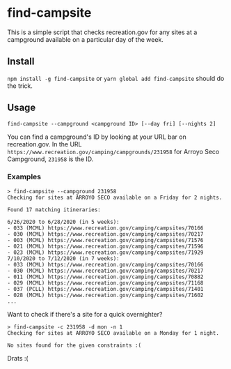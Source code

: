 # find-campsite

This is a simple script that checks recreation.gov for any sites at a campground available on a particular day of the week.

## Install

`npm install -g find-campsite` or `yarn global add find-campsite` should do the trick.

## Usage

`find-campsite --campground <campground ID> [--day fri] [--nights 2]`

You can find a campground's ID by looking at your URL bar on recreation.gov. In the URL `https://www.recreation.gov/camping/campgrounds/231958` for Arroyo Seco Campground, `231958` is the ID.

### Examples

```
> find-campsite --campground 231958
Checking for sites at ARROYO SECO available on a Friday for 2 nights.

Found 17 matching itineraries:

6/26/2020 to 6/28/2020 (in 5 weeks):
- 033 (MCML) https://www.recreation.gov/camping/campsites/70166
- 030 (MCML) https://www.recreation.gov/camping/campsites/70217
- 003 (MCML) https://www.recreation.gov/camping/campsites/71576
- 021 (MCML) https://www.recreation.gov/camping/campsites/71596
- 023 (MCML) https://www.recreation.gov/camping/campsites/71929
7/10/2020 to 7/12/2020 (in 7 weeks):
- 033 (MCML) https://www.recreation.gov/camping/campsites/70166
- 030 (MCML) https://www.recreation.gov/camping/campsites/70217
- 011 (MCML) https://www.recreation.gov/camping/campsites/70882
- 029 (MCML) https://www.recreation.gov/camping/campsites/71168
- 037 (PCLL) https://www.recreation.gov/camping/campsites/71401
- 028 (MCML) https://www.recreation.gov/camping/campsites/71602
...
```

Want to check if there's a site for a quick overnighter?

```
> find-campsite -c 231958 -d mon -n 1
Checking for sites at ARROYO SECO available on a Monday for 1 night.

No sites found for the given constraints :(
```

Drats :(
